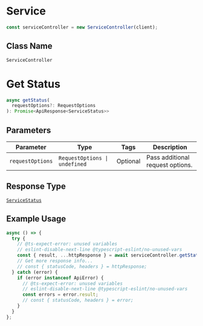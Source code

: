 # Service

```ts
const serviceController = new ServiceController(client);
```

## Class Name

`ServiceController`


# Get Status

```ts
async getStatus(
  requestOptions?: RequestOptions
): Promise<ApiResponse<ServiceStatus>>
```

## Parameters

| Parameter | Type | Tags | Description |
|  --- | --- | --- | --- |
| `requestOptions` | `RequestOptions \| undefined` | Optional | Pass additional request options. |

## Response Type

[`ServiceStatus`](../../doc/models/service-status.md)

## Example Usage

```ts
async () => {
  try {
    // @ts-expect-error: unused variables
    // eslint-disable-next-line @typescript-eslint/no-unused-vars
    const { result, ...httpResponse } = await serviceController.getStatus();
    // Get more response info...
    // const { statusCode, headers } = httpResponse;
  } catch (error) {
    if (error instanceof ApiError) {
      // @ts-expect-error: unused variables
      // eslint-disable-next-line @typescript-eslint/no-unused-vars
      const errors = error.result;
      // const { statusCode, headers } = error;
    }
  }
};
```

